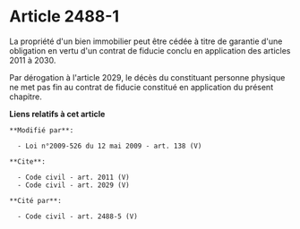 # Article 2488-1

La propriété d'un bien immobilier peut être cédée à titre de garantie d'une obligation en vertu d'un contrat de fiducie
conclu en application des articles 2011 à 2030. 

Par dérogation à l'article 2029, le décès du constituant personne physique ne met pas fin au contrat de fiducie constitué en
application du présent chapitre.

**Liens relatifs à cet article**

	**Modifié par**:

	  - Loi n°2009-526 du 12 mai 2009 - art. 138 (V)

	**Cite**:

	  - Code civil - art. 2011 (V)
	  - Code civil - art. 2029 (V)

	**Cité par**:

	  - Code civil - art. 2488-5 (V)
